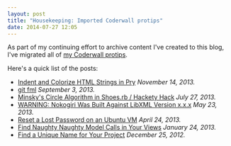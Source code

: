 ```yaml
---
layout: post
title: "Housekeeping: Imported Coderwall protips"
date: 2014-07-27 12:05
---
```


As part of my continuing effort to archive content I've created to this blog, I've migrated all of [my Coderwall protips](https://coderwall.com/p/u/mathias).

Here's a quick list of the posts:

* [Indent and Colorize HTML Strings in Pry](http://blog.mattgauger.com/blog/2013/11/14/indent-and-colorize-html-strings-in-pry/) *November 14, 2013.*
* [git fml](http://blog.mattgauger.com/blog/2013/09/03/git-fml/) *September 3, 2013.*
* [Minsky's Circle Algorithm in Shoes.rb / Hackety Hack](http://blog.mattgauger.com/blog/2013/07/27/minskys-circle-algorithm-in-shoes-dot-rb-slash-hackety-hack/) *July 27, 2013.*
* [WARNING: Nokogiri Was Built Against LibXML Version x.x.x](http://blog.mattgauger.com/blog/2013/05/23/warning-nokogiri-was-built-against-libxml-version-x-dot-x-x/) *May 23, 2013.*
* [Reset a Lost Password on an Ubuntu VM](http://blog.mattgauger.com/blog/2013/04/24/reset-a-lost-password-on-an-ubuntu-vm/) *April 24, 2013.*
* [Find Naughty Naughty Model Calls in Your Views](http://blog.mattgauger.com/blog/2013/01/24/find-naughty-naughty-model-calls-in-your-views/) *January 24, 2013.*
* [Find a Unique Name for Your Project](http://blog.mattgauger.com/blog/2012/12/25/find-a-unique-name-for-your-project/) *December 25, 2012.*

